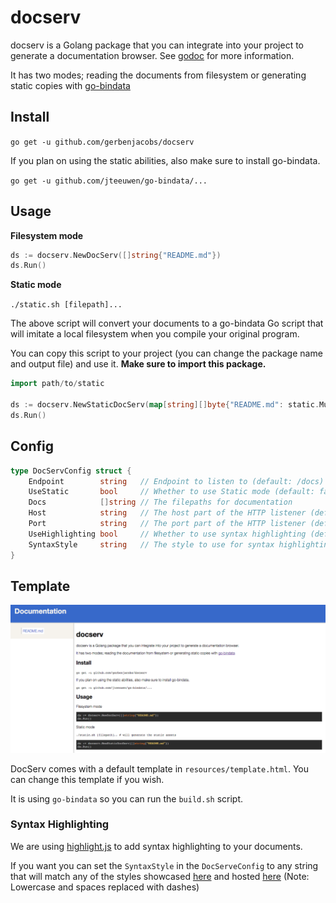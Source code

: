 # docserv

docserv is a Golang package that you can integrate into your project to generate a documentation browser.
See [godoc](https://godoc.org/github.com/gerbenjacobs/docserv) for more information.

It has two modes; reading the documents from filesystem or generating static copies with
[go-bindata](https://github.com/jteeuwen/go-bindata)

## Install

`go get -u github.com/gerbenjacobs/docserv`

If you plan on using the static abilities, also make sure to install go-bindata.

`go get -u github.com/jteeuwen/go-bindata/...`

## Usage

**Filesystem mode**

```go
ds := docserv.NewDocServ([]string{"README.md"})
ds.Run()
```

**Static mode**

`./static.sh [filepath]...`

The above script will convert your documents to a go-bindata Go script that will imitate a local filesystem when you compile your original program.

You can copy this script to your project (you can change the package name and output file) and use it. __Make sure to import this package.__

```go
import path/to/static

ds := docserv.NewStaticDocServ(map[string][]byte{"README.md": static.MustAsset("README.md")})
ds.Run()
```

## Config

```go
type DocServConfig struct {
	Endpoint        string   // Endpoint to listen to (default: /docs)
	UseStatic       bool     // Whether to use Static mode (default: false)
	Docs            []string // The filepaths for documentation
	Host            string   // The host part of the HTTP listener (default: "")
	Port            string   // The port part of the HTTP listener (default: 9000)
	UseHighlighting bool     // Whether to use syntax highlighting (default: true)
	SyntaxStyle     string   // The style to use for syntax highlighting (default: darkula)
}
```

## Template

![screenshot](https://raw.githubusercontent.com/gerbenjacobs/docserv/master/screenshot.png)

DocServ comes with a default template in `resources/template.html`. You can change this template if you wish.

It is using `go-bindata` so you can run the `build.sh` script.

### Syntax Highlighting

We are using [highlight.js](https://highlightjs.org) to add syntax highlighting to your documents.

If you want you can set the `SyntaxStyle` in the `DocServeConfig` to any string
that will match any of the styles showcased [here](https://highlightjs.org/static/demo/)
and hosted [here](https://cdnjs.com/libraries/highlight.js) (Note: Lowercase and spaces replaced with dashes)
